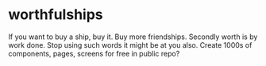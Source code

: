 # worthfulships
If you want to buy a ship, buy it. Buy more friendships. Secondly worth is by work done. Stop using such words it might be at you also. Create 1000s of components, pages, screens for free in public repo?
